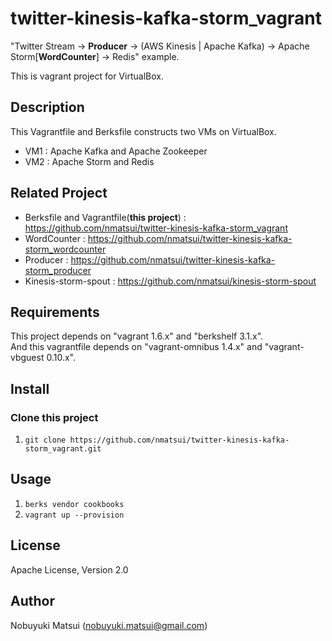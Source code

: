 twitter-kinesis-kafka-storm_vagrant
====

"Twitter Stream -> **Producer** -> (AWS Kinesis | Apache Kafka) -> Apache Storm[**WordCounter**] -> Redis" example.

This is vagrant project for VirtualBox.

## Description

This Vagrantfile and Berksfile constructs two VMs on VirtualBox.

* VM1 : Apache Kafka and Apache Zookeeper
* VM2 : Apache Storm and Redis

## Related Project

* Berksfile and Vagrantfile(**this project**) : https://github.com/nmatsui/twitter-kinesis-kafka-storm_vagrant
* WordCounter : https://github.com/nmatsui/twitter-kinesis-kafka-storm_wordcounter
* Producer : https://github.com/nmatsui/twitter-kinesis-kafka-storm_producer
* Kinesis-storm-spout : https://github.com/nmatsui/kinesis-storm-spout

## Requirements

This project depends on "vagrant 1.6.x" and "berkshelf 3.1.x".  
And this vagrantfile depends on "vagrant-omnibus 1.4.x" and "vagrant-vbguest 0.10.x".

## Install

### Clone this project

1. `git clone https://github.com/nmatsui/twitter-kinesis-kafka-storm_vagrant.git`

## Usage

1. `berks vendor cookbooks`
1. `vagrant up --provision`

## License
Apache License, Version 2.0
 
## Author
Nobuyuki Matsui (nobuyuki.matsui@gmail.com)
